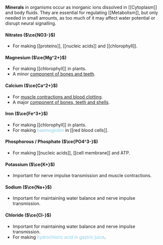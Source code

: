 **Minerals** in organisms occur as inorganic ions dissolved in [[Cytoplasm]] and body fluids. They are essential for regulating [[Metabolism]], but only needed in small amounts, as too much of it may affect water potential or disrupt neural signalling.

#### Nitrates ($\ce{NO3-}$)
- For making [[proteins]], [[nucleic acids]] and [[chlorophyll]].

#### Magnesium ($\ce{Mg^2+}$)
- For making [[chlorophyll]] in plants.
- A minor <u>component of bones and teeth</u>.

#### Calcium ($\ce{Ca^2+}$)
- For <u>muscle contractions and blood clotting</u>.
- A major <u>component of bones, teeth and shells</u>.

#### Iron ($\ce{Fe^3+}$)
- For making [[chlorophyll]] in plants.
- For making <span style="color: skyblue">haemoglobin</span> in [[red blood cells]].

#### Phosphorous / Phosphate ($\ce{PO4^3-}$)
- For making [[nucleic acids]], [[cell membrane]] and ATP.

#### Potassium ($\ce{K+}$)
- Important for nerve impulse transmission and muscle contractions.

#### Sodium ($\ce{Na+}$)
- Important for maintaining water balance and nerve impulse transmission.

#### Chloride ($\ce{Cl-}$)
- Important for maintaining water balance and nerve impulse transmission.
- For making <span style="color: skyblue">hydrochloric acid in gastric juice</span>.
